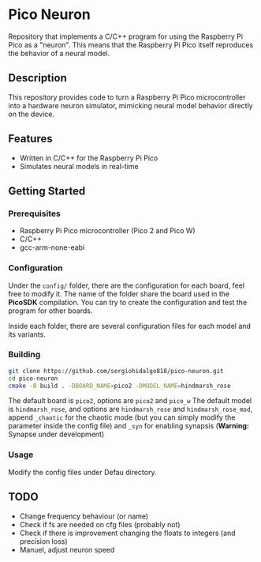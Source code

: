 # Pico Neuron

Repository that implements a C/C++ program for using the Raspberry Pi Pico as a "neuron". This means that the Raspberry Pi Pico itself reproduces the behavior of a neural model.

## Description

This repository provides code to turn a Raspberry Pi Pico microcontroller into a hardware neuron simulator, mimicking neural model behavior directly on the device.

## Features

- Written in C/C++ for the Raspberry Pi Pico
- Simulates neural models in real-time

## Getting Started

### Prerequisites

- Raspberry Pi Pico microcontroller (Pico 2 and Pico W)
- C/C++
- gcc-arm-none-eabi


### Configuration

Under the `config/` folder, there are the configuration for each board, feel free to modify it. The name of the folder share the board used in the **PicoSDK** compilation. You can try to create the configuration and test the program for other boards.

Inside each folder, there are several configuration files for each model and its variants.

### Building

```sh
git clone https://github.com/sergiohidalgo818/pico-neuron.git
cd pico-neuron
cmake -B build . -DBOARD_NAME=pico2 -DMODEL_NAME=hindmarsh_rose 
```

The default board is `pico2`, options are `pico2` and `pico_w`
The default model is `hindmarsh_rose`, and options are `hindmarsh_rose` and `hindmarsh_rose_mod`, append `_chaotic` for the chaotic mode (but you can simply modify the parameter inside the config file) and `_syn` for enabling synapsis (**Warning:** Synapse under development)

### Usage

Modify the config files under Defau directory.

## TODO
- Change frequency behaviour (or name)
- Check if fs are needed on cfg files (probably not)
- Check if there is improvement changing the floats to integers (and precision loss)
- Manuel, adjust neuron speed
